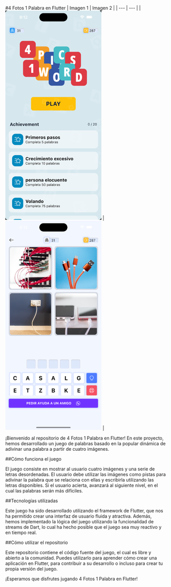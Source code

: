 #4 Fotos 1 Palabra en Flutter
| Imagen 1 | Imagen 2 |
| --- | --- |
| <img src="/assets/images/ss1.png" width="300"> | <img src="/assets/images/ss2.png" width="300"> |

¡Bienvenido al repositorio de 4 Fotos 1 Palabra en Flutter! En este proyecto, hemos desarrollado un juego de palabras basado en la popular dinámica de adivinar una palabra a partir de cuatro imágenes.

##Cómo funciona el juego

El juego consiste en mostrar al usuario cuatro imágenes y una serie de letras desordenadas. El usuario debe utilizar las imágenes como pistas para adivinar la palabra que se relaciona con ellas y escribirla utilizando las letras disponibles. Si el usuario acierta, avanzará al siguiente nivel, en el cual las palabras serán más difíciles.

##Tecnologías utilizadas

Este juego ha sido desarrollado utilizando el framework de Flutter, que nos ha permitido crear una interfaz de usuario fluida y atractiva. Además, hemos implementado la lógica del juego utilizando la funcionalidad de streams de Dart, lo cual ha hecho posible que el juego sea muy reactivo y en tiempo real.

##Cómo utilizar el repositorio

Este repositorio contiene el código fuente del juego, el cual es libre y abierto a la comunidad. Puedes utilizarlo para aprender cómo crear una aplicación en Flutter, para contribuir a su desarrollo o incluso para crear tu propia versión del juego.

¡Esperamos que disfrutes jugando 4 Fotos 1 Palabra en Flutter!